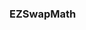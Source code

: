 <!--
 * @Descripttion : EsSwap
 * @version      : 1.0.0
 * @Author       : 0xBalance
 * @Date         : 2023-03-06 11:38:38
 * @LastEditors  : 0xBalance
 * @LastEditTime : 2023-03-06 11:39:03
-->
### EZSwapMath

